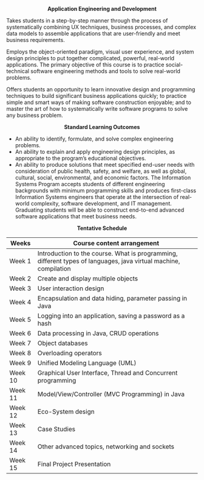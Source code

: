 <p align ="center"><strong> Application Engineering and Development </strong></p>

Takes students in a step-by-step manner through the process of systematically combining UX techniques, business processes, and complex data models to assemble applications that are user-friendly and meet business requirements. 

Employs the object-oriented paradigm, visual user experience, and system design principles to put together complicated, powerful, real-world applications. The primary objective of this course is to practice social-technical software engineering methods and tools to solve real-world problems. 

Offers students an opportunity to learn innovative design and programming techniques to build significant business applications quickly; to practice simple and smart ways of making software construction enjoyable; and to master the art of how to systematically write software programs to solve any business problem.

<p align ="center"><strong> Standard Learning Outcomes </strong></p>

- An ability to identify, formulate, and solve complex engineering problems.
- An ability to explain and apply engineering design principles, as appropriate to the program’s
educational objectives.
- An ability to produce solutions that meet specified end-user needs with consideration of public
health, safety, and welfare, as well as global, cultural, social, environmental, and economic
factors. The Information Systems Program accepts students of different engineering
backgrounds with minimum programming skills and produces first-class Information Systems 
engineers that operate at the intersection of real-world complexity, software development, and
IT management. Graduating students will be able to construct end-to-end advanced software
applications that meet business needs.

<p align ="center"><strong> Tentative Schedule </strong></p>

| Weeks  | Course content arrangement |
| ------- | ---------------------------------------- |
| Week 1  | Introduction to the course. What is programming, different types of languages, java virtual machine, compilation |
| Week 2  | Create and display multiple objects |
| Week 3  | User interaction design |
| Week 4  | Encapsulation and data hiding, parameter passing in Java |
| Week 5  | Logging into an application, saving a password as a hash |
| Week 6  | Data processing in Java, CRUD operations |
| Week 7  | Object databases |
| Week 8  | Overloading operators |
| Week 9  | Unified Modeling Language (UML) |
| Week 10 | Graphical User Interface, Thread and Concurrent programming |
| Week 11 | Model/View/Controller (MVC Programming) in Java |
| Week 12 | Eco-System design |
| Week 13 | Case Studies |
| Week 14 | Other advanced topics, networking and sockets|
| Week 15 |  Final Project Presentation |
